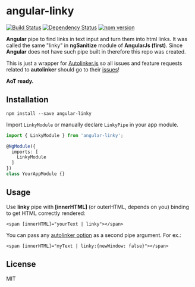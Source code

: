 # angular-linky
[![Build Status](https://travis-ci.org/dzonatan/angular-linky.svg?branch=master)](https://travis-ci.org/dzonatan/angular-linky)
[![Dependency Status](https://gemnasium.com/dzonatan/angular-linky.svg)](https://gemnasium.com/dzonatan/angular-linky)
[![npm version](https://badge.fury.io/js/angular-linky.svg)](https://badge.fury.io/js/angular-linky)

**Angular** pipe to find links in text input and turn them into html links. It was called the same "linky" in **ngSanitize** module of **AngularJs (first)**. Since **Angular** does not have such pipe built in therefore this repo was created.

This is just a wrapper for [Autolinker.js](https://github.com/gregjacobs/Autolinker.js) so all issues and feature requests related to **autolinker** should go to their [issues](https://github.com/gregjacobs/Autolinker.js/issues)!

**AoT ready.**


## Installation
`npm install --save angular-linky`

Import `LinkyModule` or manually declare `LinkyPipe` in your app module.
```ts
import { LinkyModule } from 'angular-linky';

@NgModule({
  imports: [
    LinkyModule
  ]
})
class YourAppModule {}
```

## Usage

Use **linky** pipe with **[innerHTML]** (or outerHTML, depends on you) binding to get HTML correctly rendered:

`<span [innerHTML]="yourText | linky"></span>`

You can pass any [autolinker option](https://github.com/gregjacobs/Autolinker.js#options) as a second pipe argument. For ex.:

`<span [innerHTML]="myText | linky:{newWindow: false}"></span>`

## License
MIT
